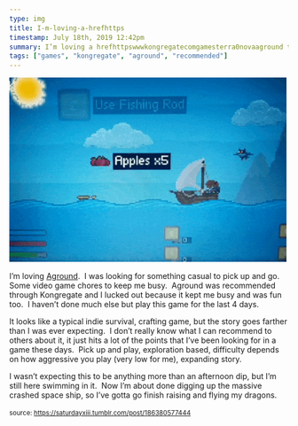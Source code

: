 ```yaml
---
type: img
title: I-m-loving-a-hrefhttps
timestamp: July 18th, 2019 12:42pm
summary: I’m loving a hrefhttpswwwkongregatecomgamesterra0novaaground targetblankAgrounda  I was looking for something casual to pick up anIt looks like a typical indie survival crafting game but the story goes farther than I was ever expecting  I don’t really know what I can recommend I wasn’t expecting this to be anything more than an afternoon dip but I’m still here swimming in it  Now I’m about done digging up the massive crashe
tags: ["games", "kongregate", "aground", "recommended"]
---
```

<img src="../media/186380577444.gif"/>
                                                                                          <div class="caption"><p>I’m loving <a href="https://www.kongregate.com/games/terra0nova/aground" target="_blank">Aground</a>.  I was looking for something casual to pick up and go.  Some video game chores to keep me busy.  Aground was recommended through Kongregate and I lucked out because it kept me busy and was fun too.  I haven’t done much else but play this game for the last 4 days.</p><p>It looks like a typical indie survival, crafting game, but the story goes farther than I was ever expecting.  I don’t really know what I can recommend to others about it, it just hits a lot of the points that I’ve been looking for in a game these days.  Pick up and play, exploration based, difficulty depends on how aggressive you play (very low for me), expanding story.</p><p>I wasn’t expecting this to be anything more than an afternoon dip, but I’m still here swimming in it.  Now I’m about done digging up the massive crashed space ship, so I’ve gotta go finish raising and flying my dragons.</p> </div>
                                    
                
                
                
                
                                
<small>source: https://saturdayxiii.tumblr.com/post/186380577444</small>